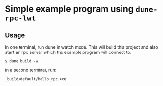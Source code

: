 # Simple example program using `dune-rpc-lwt`

## Usage

In one terminal, run dune in watch mode. This will build this project and also
start an rpc server which the example program will connect to:
```
$ dune build -w
```

In a second terminal, run:
```
_build/default/hello_rpc.exe
```
